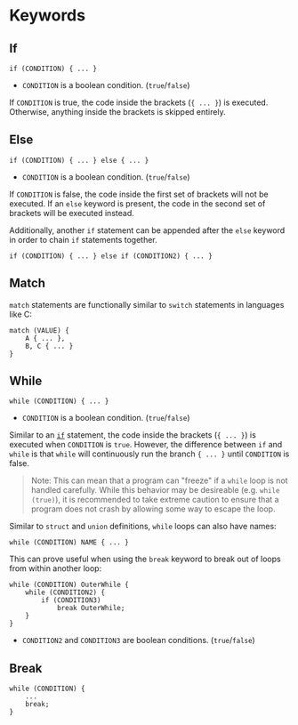 # Keywords

## If

```
if (CONDITION) { ... }
```

- `CONDITION` is a boolean condition. (`true`/`false`)

If `CONDITION` is true, the code inside the brackets (`{ ... }`) is executed. Otherwise, anything inside the brackets is skipped entirely.

## Else

```
if (CONDITION) { ... } else { ... }
```

- `CONDITION` is a boolean condition. (`true`/`false`)

If `CONDITION` is false, the code inside the first set of brackets will not be executed. If an `else` keyword is present, the code in the second set of brackets will be executed instead.

Additionally, another `if` statement can be appended after the `else` keyword in order to chain `if` statements together.

```
if (CONDITION) { ... } else if (CONDITION2) { ... }
```

## Match

`match` statements are functionally similar to `switch` statements in languages like C:

```
match (VALUE) {
    A { ... },
    B, C { ... }
}
```

## While

```
while (CONDITION) { ... }
```

- `CONDITION` is a boolean condition. (`true`/`false`)

Similar to an [`if`](#if) statement, the code inside the brackets (`{ ... }`) is executed when `CONDITION` is `true`. However, the difference between `if` and `while` is that `while` will continuously run the branch `{ ... }` until `CONDITION` is false.

> Note: This can mean that a program can "freeze" if a `while` loop is not handled carefully. While this behavior may be desireable (e.g. `while (true)`), it is recommended to take extreme caution to ensure that a program does not crash by allowing some way to escape the loop.

Similar to `struct` and `union` definitions, `while` loops can also have names:

```
while (CONDITION) NAME { ... }
```

This can prove useful when using the `break` keyword to break out of loops from within another loop:

```
while (CONDITION) OuterWhile {
    while (CONDITION2) {
        if (CONDITION3) 
            break OuterWhile;
    }
}
```

- `CONDITION2` and `CONDITION3` are boolean conditions. (`true`/`false`)

## Break

```
while (CONDITION) {
    ...
    break;
}
```